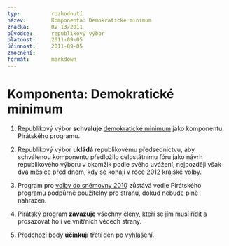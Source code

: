 ```yaml
---
typ:          rozhodnutí
název:        Komponenta: Demokratické minimum
značka:       RV 13/2011
původce:      republikový výbor
platnost:     2011-09-05
účinnost:     2011-09-05
zmocnění:     
formát:       markdown
---
```

# **Komponenta: Demokratické minimum**

1. Republikový výbor **schvaluje** [demokratické minimum](http://www.pirati.cz/program/minimum) jako komponentu Pirátského programu.

2. Republikový výbor **ukládá** republikovému předsednictvu, aby schválenou komponentu předložilo celostátnímu fóru jako návrh republikového výboru v okamžik podle svého uvážení, nejpozději však dva měsíce před dnem, kdy se konají v roce 2012 krajské volby.

3. Program pro [volby do sněmovny 2010](http://www.pirati.cz/volby2010/start) zůstává vedle Pirátského programu podpůrně použitelný pro stranu, dokud nebude plně nahrazen.

4. Pirátský program **zavazuje** všechny členy, kteří se jím musí řídit a prosazovat ho i ve vnitřních věcech strany.

5. Předchozí body **účinkují** třetí den po vyhlášení.

